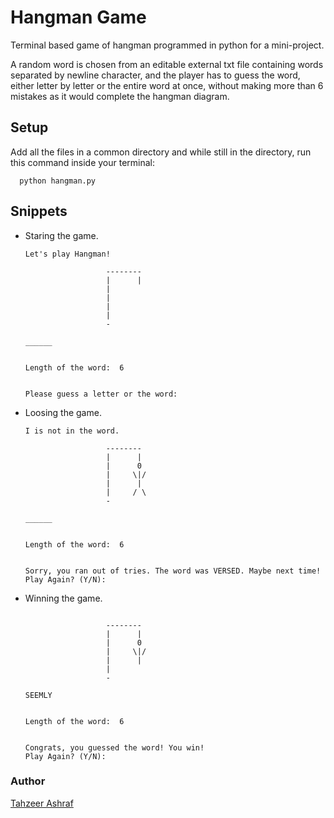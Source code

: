 # Hangman Game

Terminal based game of hangman programmed in python for a mini-project.

A random word is chosen from an editable external txt file containing words separated by newline character, and the player has to guess the word, either letter by letter or the entire word at once, without making more than 6 mistakes as it would complete the hangman diagram.

## Setup
Add all the files in a common directory and while still in the directory, run this command inside your terminal:
```
  python hangman.py
```

## Snippets

- Staring the game.

  ```
  Let's play Hangman!

                    --------       
                    |      |       
                    |
                    |
                    |
                    |
                    -

  ______


  Length of the word:  6


  Please guess a letter or the word: 
  ```

- Loosing the game.

  ```
  I is not in the word.

                    --------
                    |      |
                    |      0
                    |     \|/
                    |      |
                    |     / \
                    -

  ______


  Length of the word:  6


  Sorry, you ran out of tries. The word was VERSED. Maybe next time!
  Play Again? (Y/N):
  ```
  
- Winning the game.

  ```
  
                    --------
                    |      |
                    |      0
                    |     \|/
                    |      |
                    |
                    -

  SEEMLY


  Length of the word:  6


  Congrats, you guessed the word! You win!
  Play Again? (Y/N):
  ```
  
### **Author**

[Tahzeer Ashraf](https://github.com/tahzeer)
